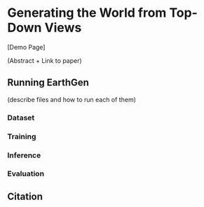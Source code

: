 # Generating the World from Top-Down Views

[Demo Page]

(Abstract + Link to paper)


## Running EarthGen
(describe files and how to run each of them)
### Dataset
### Training
### Inference
### Evaluation

## Citation